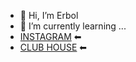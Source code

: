 - 👋 Hi, I’m Erbol
- 🌱 I’m currently learning ...
- [INSTAGRAM](https://www.instagram.com/e1boltukashov/?hl=ru) ⬅
- [CLUB HOUSE](https://www.clubhouse.com/@erbolchik) ⬅
